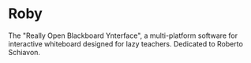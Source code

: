 # Roby
The "Really Open Blackboard Ynterface", a multi-platform software for interactive whiteboard designed for lazy teachers. Dedicated to Roberto Schiavon.
